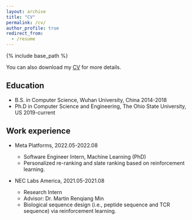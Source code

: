 ```yaml
---
layout: archive
title: "CV"
permalink: /cv/
author_profile: true
redirect_from:
  - /resume
---
```


{% include base_path %}

You can also download my <a href="https://github.com/ziqi92/ziqi92.github.io/tree/master/files/cv_ziqi.pdf" download="cv_ziqi.pdf">CV</a> for more details.

## Education

* B.S. in Computer Science, Wuhan University, China 2014-2018
* Ph.D in Computer Science and Engineering, The Ohio State University, US 2019-current

## Work experience
  
* Meta Platforms, 2022.05-2022.08
  * Software Engineer Intern, Machine Learning (PhD)
  * Personalized re-ranking and slate ranking based on reinforcement learning.

* NEC Labs America, 2021.05-2021.08
  * Research Intern
  * Advisor: Dr. Martin Renqiang Min
  * Biological sequence design (i.e., peptide sequence and TCR sequence) via reinforcement learning.